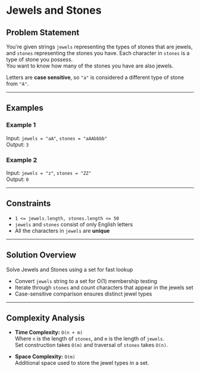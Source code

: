 # Jewels and Stones

## Problem Statement

You're given strings `jewels` representing the types of stones that are jewels,  
and `stones` representing the stones you have. Each character in `stones` is a type of stone you possess.  
You want to know how many of the stones you have are also jewels.

Letters are **case sensitive**, so `"a"` is considered a different type of stone from `"A"`.

---

## Examples

### Example 1  
Input: `jewels = "aA"`, `stones = "aAAbbbb"`  
Output: `3`

### Example 2  
Input: `jewels = "z"`, `stones = "ZZ"`  
Output: `0`

---

## Constraints

- `1 <= jewels.length, stones.length <= 50`
- `jewels` and `stones` consist of only English letters
- All the characters in `jewels` are **unique**

---

## Solution Overview

Solve Jewels and Stones using a set for fast lookup

- Convert `jewels` string to a set for O(1) membership testing
- Iterate through `stones` and count characters that appear in the jewels set
- Case-sensitive comparison ensures distinct jewel types

---

## Complexity Analysis

- **Time Complexity:** `O(n + m)`  
  Where `n` is the length of `stones`, and `m` is the length of `jewels`.  
  Set construction takes `O(m)` and traversal of `stones` takes `O(n)`.

- **Space Complexity:** `O(m)`  
  Additional space used to store the jewel types in a set.

